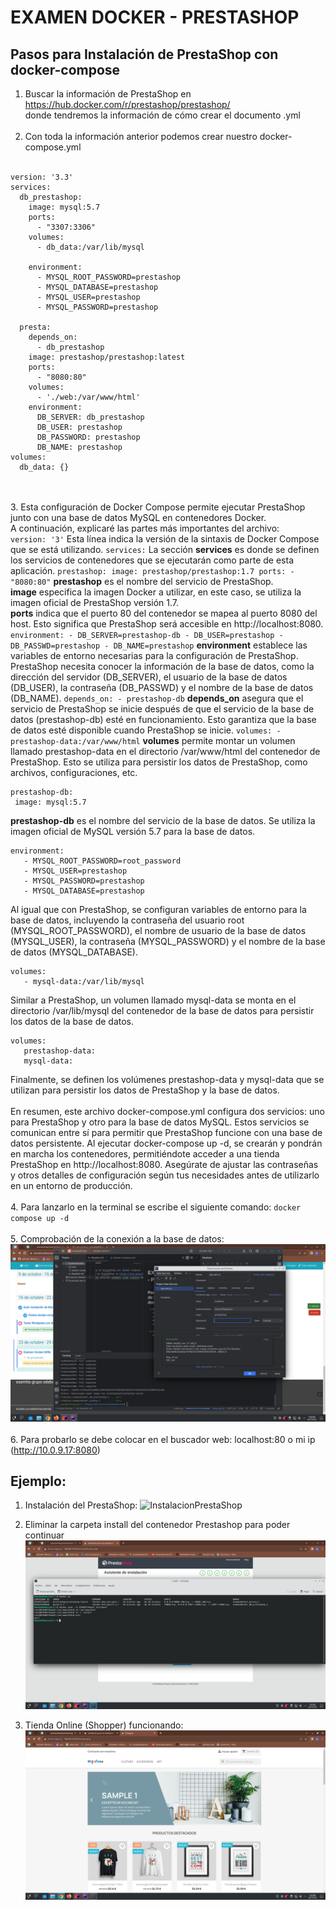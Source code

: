 # EXAMEN DOCKER - PRESTASHOP

## Pasos para Instalación de PrestaShop con docker-compose
1. Buscar la información de PrestaShop en https://hub.docker.com/r/prestashop/prestashop/ <br>donde tendremos la información de cómo crear el documento .yml<br><br>
2. Con toda la información anterior podemos crear nuestro docker-compose.yml<br><br>
```
version: '3.3'
services:
  db_prestashop:
    image: mysql:5.7
    ports:
      - "3307:3306"
    volumes:
      - db_data:/var/lib/mysql

    environment:
      - MYSQL_ROOT_PASSWORD=prestashop
      - MYSQL_DATABASE=prestashop
      - MYSQL_USER=prestashop
      - MYSQL_PASSWORD=prestashop

  presta:
    depends_on:
      - db_prestashop
    image: prestashop/prestashop:latest
    ports:
      - "8080:80"
    volumes:
      - './web:/var/www/html'
    environment:
      DB_SERVER: db_prestashop
      DB_USER: prestashop
      DB_PASSWORD: prestashop
      DB_NAME: prestashop
volumes:
  db_data: {}
```
<br><br>
3. Esta configuración de Docker Compose permite ejecutar PrestaShop junto con una base de datos MySQL en contenedores Docker. <br>A continuación, explicaré las partes más importantes del archivo:<br>
    ```
    version: '3'
    ```
   Esta línea indica la versión de la sintaxis de Docker Compose que se está utilizando.
    ```
    services:
    ```
   La sección **services** es donde se definen los servicios de contenedores que se ejecutarán como parte de esta aplicación.
    ```
    prestashop:
       image: prestashop/prestashop:1.7
       ports:
          - "8080:80"
    ```
    **prestashop** es el nombre del servicio de PrestaShop.<br>
    **image** especifica la imagen Docker a utilizar, en este caso, se utiliza la imagen oficial de PrestaShop versión 1.7.<br>
    **ports** indica que el puerto 80 del contenedor se mapea al puerto 8080 del host. Esto significa que PrestaShop será accesible en http://localhost:8080.
    ```
    environment:
      - DB_SERVER=prestashop-db
      - DB_USER=prestashop
      - DB_PASSWD=prestashop
      - DB_NAME=prestashop
    ```
   **environment** establece las variables de entorno necesarias para la configuración de PrestaShop. PrestaShop necesita conocer la información de la base de datos, 
   como la dirección del servidor (DB_SERVER), el usuario de la base de datos (DB_USER), la contraseña (DB_PASSWD) y el nombre de la base de datos (DB_NAME).
    ```
    depends_on:
      - prestashop-db
    ```
   **depends_on** asegura que el servicio de PrestaShop se inicie después de que el servicio de la base de datos (prestashop-db) esté en funcionamiento. Esto garantiza 
   que la base de datos esté disponible cuando PrestaShop se inicie.
    ```
    volumes:
      - prestashop-data:/var/www/html
    ```
   **volumes** permite montar un volumen llamado prestashop-data en el directorio /var/www/html del contenedor de PrestaShop. Esto se utiliza para persistir los datos de 
   PrestaShop, como archivos, configuraciones, etc.
   ```
   prestashop-db:
    image: mysql:5.7
   ```
   **prestashop-db** es el nombre del servicio de la base de datos. Se utiliza la imagen oficial de MySQL versión 5.7 para la base de datos.
   ```
   environment:
      - MYSQL_ROOT_PASSWORD=root_password
      - MYSQL_USER=prestashop
      - MYSQL_PASSWORD=prestashop
      - MYSQL_DATABASE=prestashop
   ```
   Al igual que con PrestaShop, se configuran variables de entorno para la base de datos, incluyendo la contraseña del usuario root (MYSQL_ROOT_PASSWORD), 
   el nombre de usuario de la base de datos (MYSQL_USER), la contraseña (MYSQL_PASSWORD) y el nombre de la base de datos (MYSQL_DATABASE).
   ```
   volumes:
      - mysql-data:/var/lib/mysql
   ```
   Similar a PrestaShop, un volumen llamado mysql-data se monta en el directorio /var/lib/mysql del contenedor de la base de datos para persistir los datos de la base de datos.
   ```
   volumes:
      prestashop-data:
      mysql-data:
   ```
   Finalmente, se definen los volúmenes prestashop-data y mysql-data que se utilizan para persistir los datos de PrestaShop y la base de datos.<br><br>
   En resumen, este archivo docker-compose.yml configura dos servicios: uno para PrestaShop y otro para la base de datos MySQL. Estos servicios se comunican entre sí para permitir 
   que PrestaShop funcione con una base de datos persistente. Al ejecutar docker-compose up -d, se crearán y pondrán en marcha los contenedores, permitiéndote acceder a una tienda 
   PrestaShop en http://localhost:8080. Asegúrate de ajustar las contraseñas y otros detalles de configuración según tus necesidades antes de utilizarlo en un entorno de producción.<br><br>
4. Para lanzarlo en la terminal se escribe el siguiente comando:
   ``docker compose up -d``
<br><br>
5. Comprobación de la conexión a la base de datos:
   ![Conexion](./imagenes/ConexionBD.png)
<br><br>
6. Para probarlo se debe colocar en el buscador web: localhost:80 o mi ip (http://10.0.9.17:8080)

## Ejemplo:
1. Instalación del PrestaShop:
   ![InstalacionPrestaShop](./imagenes/Instalación_Final_PrestaShop.png)

2. Eliminar la carpeta install del contenedor Prestashop para poder continuar
   ![EliminarCarpetaInstall](./imagenes/EliminarCarpetaInstall.png)

3. Tienda Online (Shopper) funcionando:
   ![TiendaOnlineFuncionando](./imagenes/TiendaOnlineFuncionando.png)